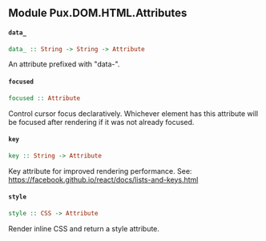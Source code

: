 ## Module Pux.DOM.HTML.Attributes

#### `data_`

``` purescript
data_ :: String -> String -> Attribute
```

An attribute prefixed with "data-".

#### `focused`

``` purescript
focused :: Attribute
```

Control cursor focus declaratively. Whichever element has this attribute
will be focused after rendering if it was not already focused.

#### `key`

``` purescript
key :: String -> Attribute
```

Key attribute for improved rendering performance.
See: https://facebook.github.io/react/docs/lists-and-keys.html

#### `style`

``` purescript
style :: CSS -> Attribute
```

Render inline CSS and return a style attribute.


